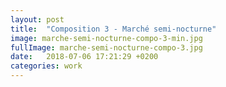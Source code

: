 ```yaml
---
layout: post
title:  "Composition 3 - Marché semi-nocturne"
image: marche-semi-nocturne-compo-3-min.jpg
fullImage: marche-semi-nocturne-compo-3.jpg
date:   2018-07-06 17:21:29 +0200
categories: work
---
```

